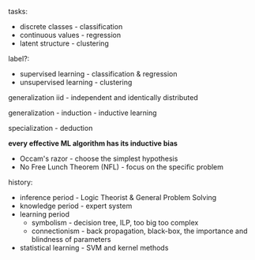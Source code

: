tasks:
- discrete classes - classification
- continuous values - regression
- latent structure - clustering

label?:
- supervised learning - classification & regression
- unsupervised learning - clustering

generalization iid - independent and identically distributed

generalization - induction - inductive learning

specialization - deduction

**every effective ML algorithm has its inductive bias**
- Occam's razor - choose the simplest hypothesis
- No Free Lunch Theorem (NFL) - focus on the specific problem

history:
- inference period - Logic Theorist & General Problem Solving
- knowledge period - expert system
- learning period
  - symbolism - decision tree, ILP, too big too complex
  - connectionism - back propagation, black-box, the importance and blindness of parameters
- statistical learning - SVM and kernel methods

